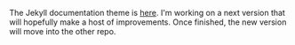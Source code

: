The Jekyll documentation theme is [here](https://github.com/tomjohnson1492/documentation-theme-jekyll). I'm working on a next version that will hopefully make a host of improvements. Once finished, the new version will move into the other repo.
